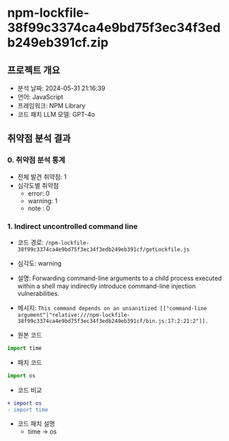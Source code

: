 # npm-lockfile-38f99c3374ca4e9bd75f3ec34f3edb249eb391cf.zip

## 프로젝트 개요

- 분석 날짜: 2024-05-31 21:16:39
- 언어: JavaScript
- 프레임워크: NPM Library
- 코드 패치 LLM 모델: GPT-4o

## 취약점 분석 결과

### 0. 취약점 분석 통계   

- 전체 발견 취약점: 1
- 심각도별 취약점   
    - error: 0
    - warning: 1
    - note : 0

### 1. Indirect uncontrolled command line
- 코드 경로: `/npm-lockfile-38f99c3374ca4e9bd75f3ec34f3edb249eb391cf/getLockfile.js`
   
- 심각도: warning
   
- 설명: Forwarding command-line arguments to a child process executed within a shell may indirectly introduce command-line injection vulnerabilities.
   
- 메시지: `This command depends on an unsanitized [["command-line argument"|"relative:///npm-lockfile-38f99c3374ca4e9bd75f3ec34f3edb249eb391cf/bin.js:17:2:21:2"]].`
     
- 원본 코드   
```js
import time
```
   
- 패치 코드   
```js
import os
```
   
- 코드 비교   
```diff
+ import os
- import time
```
   
- 코드 패치 설명  
    - time -> os